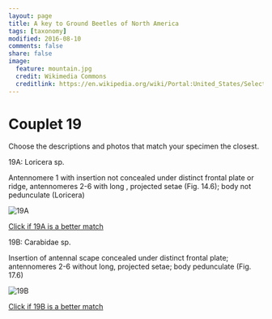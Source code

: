 ```yaml
---
layout: page
title: A key to Ground Beetles of North America
tags: [taxonomy]
modified: 2016-08-10
comments: false
share: false
image:
  feature: mountain.jpg
  credit: Wikimedia Commons
  creditlink: https://en.wikipedia.org/wiki/Portal:United_States/Selected_panorama#/media/File:Mount_Ellinor,_Mount_Washington_Panorama.jpg
---
```


# Couplet 19


Choose the descriptions and photos that match your specimen the closest. 

19A: Loricera sp. 

Antennomere 1 with insertion not concealed under distinct frontal plate or ridge, antennomeres 2-6 with long , projected setae (Fig. 14.6); body not pedunculate (Loricera)

![19A](//klevan.github.io/images/keyfigs/Key1_19_19A.png)

[Click if 19A is a better match](https://en.wikipedia.org/wiki/Loricera)


19B: Carabidae sp. 

Insertion of antennal scape concealed under distinct frontal plate; antennomeres 2-6 without long, projected setae; body pedunculate (Fig. 17.6)

![19B](//klevan.github.io/images/keyfigs/Key1_19_19B.png)

[Click if 19B is a better match](//klevan.github.io/dynamicTaxonomy/Key1_20)

